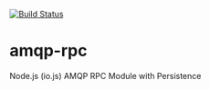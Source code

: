 [![Build Status](https://travis-ci.org/ewngs/amqp-rpc.svg?branch=master)](https://travis-ci.org/ewngs/amqp-rpc)
# amqp-rpc
Node.js (io.js) AMQP RPC Module with Persistence
